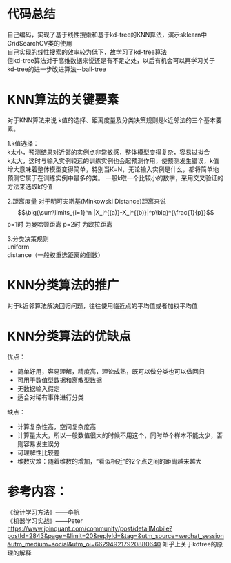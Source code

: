 # 代码总结
自己编码，实现了基于线性搜索和基于kd-tree的KNN算法，演示sklearn中GridSearchCV类的使用  
自己实现的线性搜索的效率较为低下，故学习了kd-tree算法  
但kd-tree算法对于高维数据来说还是有不足之处，以后有机会可以再学习关于kd-tree的进一步改进算法--ball-tree

# KNN算法的关键要素
对于KNN算法来说
k值的选择、距离度量及分类决策规则是k近邻法的三个基本要素。

1.k值选择：  
k太小，预测结果对近邻的实例点非常敏感，整体模型变得复杂，容易过拟合  
k太大，这时与输入实例较远的训练实例也会起预测作用，使预测发生错误，k值增大意味着整体模型变得简单，特别当K=N，无论输入实例是什么，都将简单地预测它属于在训练实例中最多的类。
一般k取一个比较小的数字，采用交叉验证的方法来选取k的值  


2.距离度量
对于明可夫斯基(Minkowski Distance)距离来说 $$\big(\sum\limits_{i=1}^n |X_i^{(a)}-X_i^{(b)}|^p\big)^{\frac{1}{p}}$$
p=1时 为曼哈顿距离
p=2时 为欧拉距离


3.分类决策规则  
uniform   
distance（一般权重选距离的倒数）  

# KNN分类算法的推广
对于k近邻算法解决回归问题，往往使用临近点的平均值或者加权平均值

# KNN分类算法的优缺点
优点：
* 简单好用，容易理解，精度高，理论成熟，既可以做分类也可以做回归  
* 可用于数值型数据和离散型数据  
* 无数据输入假定  
* 适合对稀有事件进行分类  

缺点：
* 计算复杂性高，空间复杂度高  
* 计算量太大，所以一般数值很大的时候不用这个，同时单个样本不能太少，否则容易发生误分  
* 可理解性比较差  
* 维数灾难：随着维数的增加，“看似相近”的2个点之间的距离越来越大  

# 参考内容：
《统计学习方法》——李航  
《机器学习实战》——Peter  
https://www.joinquant.com/community/post/detailMobile?postId=2843&page=&limit=20&replyId=&tag=&utm_source=wechat_session&utm_medium=social&utm_oi=662949217920880640
知乎上关于kdtree的原理的解释
